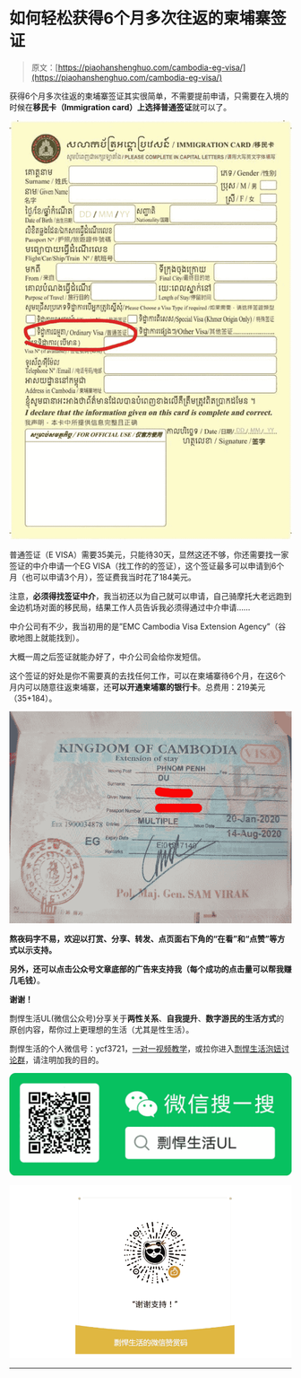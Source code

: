# 如何轻松获得6个月多次往返的柬埔寨签证

> 原文：[https://piaohanshenghuo.com/cambodia-eg-visa/](https://piaohanshenghuo.com/cambodia-eg-visa/)

获得6个月多次往返的柬埔寨签证其实很简单，不需要提前申请，只需要在入境的时候在**移民卡（****Immigration card****）**上选择**普通签证**就可以了。

![](img/164b4f767d62b6d2b57cbdbcc87cca32.png)



普通签证（E VISA）需要35美元，只能待30天，显然这还不够，你还需要找一家签证的中介申请一个EG VISA（找工作的的签证），这个签证最多可以申请到6个月（也可以申请3个月），签证费我当时花了184美元。

注意，**必须得找签证中介**，我当初还以为自己就可以申请，自己骑摩托大老远跑到金边机场对面的移民局，结果工作人员告诉我必须得通过中介申请……

中介公司有不少，我当初用的是”EMC Cambodia Visa Extension Agency”（谷歌地图上就能找到）。

大概一周之后签证就能办好了，中介公司会给你发短信。

这个签证的好处是你不需要真的去找任何工作，可以在柬埔寨待6个月，在这6个月内可以随意往返柬埔寨，还**可以开通柬埔寨的银行卡**。总费用：219美元（35+184）。

![](img/0e590fb90be282e93689760fe3930b67.png)



**熬夜码字不易，欢迎以打赏、分享、转发、点页面右下角的“在看”和“点赞”等方式以示支持。**

**另外，还可以点击公众号文章底部的广告来支持我（每个成功的点击量可以帮我赚几毛钱）**。

**谢谢！**

剽悍生活UL(微信公众号)分享关于**两性关系**、**自我提升**、**数字游民的生活方式**的原创内容，帮你过上更理想的生活（尤其是性生活）。

剽悍生活的个人微信号：ycf3721，[一对一视频教学](https://piaohanshenghuo.com/1on1_coaching/)，或拉你进入[剽悍生活泡妞讨论群](https://piaohanshenghuo.com/ul-wechat-group/)，请注明加我的目的。

![](img/cd21a79bb7339e9feac101b7d8f24243.png)

![](img/48a213915b598d48c51d7cbc5ebeaa6c.png)

* * *